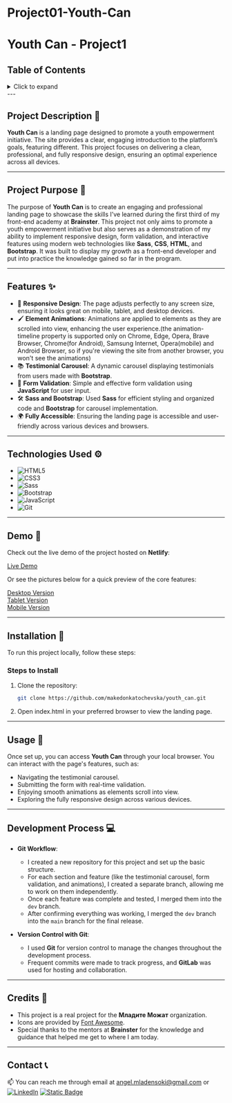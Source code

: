 # Project01-Youth-Can

# Youth Can - Project1

## Table of Contents

<details>
  <summary>Click to expand</summary>
  - 📜 Project Description <br>
  - 📖  Project Purpose <br>
  -  ✨ Features <br>
  - 🎥  Demo <br>
  - ⚙️  Technologies Used <br>
  - 🔨  Installation <br>
  -  🚀 Usage <br>
  -  💻 Development Process <br>
  -  📝 Credits <br>
  - 📞  Contact <br>
</details>
---

## Project Description 📜

**Youth Can** is a landing page designed to promote a youth empowerment initiative. The site provides a clear, engaging introduction to the platform’s goals, featuring different. This project focuses on delivering a clean, professional, and fully responsive design, ensuring an optimal experience across all devices.

---

## Project Purpose 📖

The purpose of **Youth Can** is to create an engaging and professional landing page to showcase the skills I’ve learned during the first third of my front-end academy at **Brainster**. This project not only aims to promote a youth empowerment initiative but also serves as a demonstration of my ability to implement responsive design, form validation, and interactive features using modern web technologies like **Sass**, **CSS**, **HTML**, and **Bootstrap**. It was built to display my growth as a front-end developer and put into practice the knowledge gained so far in the program.

---

## Features ✨

- 🎨 **Responsive Design**: The page adjusts perfectly to any screen size, ensuring it looks great on mobile, tablet, and desktop devices.
- 🖌️ **Element Animations**: Animations are applied to elements as they are scrolled into view, enhancing the user experience.(the animation-timeline property is supported only on Chrome, Edge, Opera, Brave Browser, Chrome(for Android), Samsung Internet, Opera(mobile) and Android Browser, so if you're viewing the site from another browser, you won't see the animations)
- 📚 **Testimonial Carousel**: A dynamic carousel displaying testimonials from users made with **Bootstrap**.
- 📝 **Form Validation**: Simple and effective form validation using **JavaScript** for user input.
- 🛠️ **Sass and Bootstrap**: Used **Sass** for efficient styling and organized code and **Bootstrap** for carousel implementation.
- 🌍 **Fully Accessible**: Ensuring the landing page is accessible and user-friendly across various devices and browsers.

---

## Technologies Used ⚙️

- ![HTML5](https://img.shields.io/badge/HTML5-E34F26?style=flat-square&logo=html5&logoColor=white)
- ![CSS3](https://img.shields.io/badge/CSS3-1572B6?style=flat-square&logo=css3&logoColor=white)
- ![Sass](https://img.shields.io/badge/Sass-CC6699?style=flat-square&logo=sass&logoColor=white)
- ![Bootstrap](https://img.shields.io/badge/Bootstrap-563D7C?style=flat-square&logo=bootstrap&logoColor=white)
- ![JavaScript](https://img.shields.io/badge/JavaScript-F7DF1E?style=flat-square&logo=javascript&logoColor=black)
- ![Git](https://img.shields.io/badge/Git-F05032?style=flat-square&logo=git&logoColor=white)

---

## Demo 🎥

Check out the live demo of the project hosted on **Netlify**:

<a href="https://youthcan-brainster-project01.netlify.app/" target="_blank">Live Demo</a>

Or see the pictures below for a quick preview of the core features:

<a href="https://i.imghippo.com/files/zher2006uKw.png" target="_blank">Desktop Version</a>
<br>
<a href="https://i.imghippo.com/files/ptJ7928.png" target="_blank">Tablet Version</a>
<br>
<a href="https://i.imghippo.com/files/MoL7038oCI.png" target="_blank">Mobile Version</a>

---

## Installation 🔨

To run this project locally, follow these steps:

### Steps to Install

1. Clone the repository:
   ```bash
   git clone https://github.com/makedonkatochevska/youth_can.git
   ```
2. Open index.html in your preferred browser to view the landing page.

---

## Usage 🚀

Once set up, you can access **Youth Can** through your local browser. You can interact with the page's features, such as:

- Navigating the testimonial carousel.
- Submitting the form with real-time validation.
- Enjoying smooth animations as elements scroll into view.
- Exploring the fully responsive design across various devices.

---

## Development Process 💻

- **Git Workflow**:

  - I created a new repository for this project and set up the basic structure.
  - For each section and feature (like the testimonial carousel, form validation, and animations), I created a separate branch, allowing me to work on them independently.
  - Once each feature was complete and tested, I merged them into the `dev` branch.
  - After confirming everything was working, I merged the `dev` branch into the `main` branch for the final release.

- **Version Control with Git**:
  - I used **Git** for version control to manage the changes throughout the development process.
  - Frequent commits were made to track progress, and **GitLab** was used for hosting and collaboration.

---

## Credits 📝

- This project is a real project for the **Младите Можат** organization.
- Icons are provided by [Font Awesome](https://fontawesome.com/).
- Special thanks to the mentors at **Brainster** for the knowledge and guidance that helped me get to where I am today.

---

## Contact 📞

📫 You can reach me through email at [angel.mladensoki@gmail.com](mailto:angel.mladenoski@gmail.com)
or
[![LinkedIn](https://img.shields.io/badge/LinkedIn-%230077B5.svg?logo=linkedin&logoColor=white)](https://www.linkedin.com/in/angel-mladenoski-46a27330a/)
[![Static Badge](https://img.shields.io/badge/GitHub-white?style=flat&logo=github&logoColor=black&logoSize=auto&labelColor=white&color=white&cacheSeconds=3600&link=https%3A%2F%2Fgithub.com%2Fmakedonkatochevska)](https://github.com/angelmladenoski)
